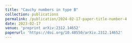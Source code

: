 ```yaml
---
title: "Cauchy numbers in type B"
collection: publications
permalink: /publication/2024-02-17-paper-title-number-4
date: 2023-02-17
venue: 'preprint arXiv:2312.14652'
paperurl: 'https://doi.org/10.48550/arXiv.2312.14652'
---
```


